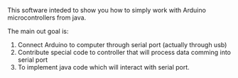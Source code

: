 This software inteded to show you how to simply work with Arduino microcontrollers from java.

The main out goal is: 
1. Connect Arduino to computer through serial port (actually through usb)
2. Contribute special code to controller that will process data comming into serial port
3. To implement java code which will interact with serial port.

